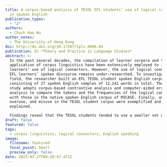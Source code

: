```yaml
---
title: A corpus-based analysis of TESOL EFL students’ use of logical connectors
  in spoken English
publication_types:
  - "2"
authors:
  - Chuck Hao Wu
author_notes:
  - The University of Hong Kong
doi: http://dx.doi.org/10.17507/tpls.0906.04
publication: In *Theory and Practice in Language Studies*
abstract: >-
  In the past several decades, the compilation of learner corpora and the
  application of corpus linguistics have been extensively employed to improve
  learners’ use of logical connectors. However, the use of logical connectors in
  EFL learners’ spoken discourse remains under-researched. To investigate this
  field, the researcher built an EFL TESOL student spoken English corpus
  consisting of 27 spoken English samples of 12,241 words in total. Then, this
  study adopts corpus-based contrastive analysis and computer-aided error
  analysis to compare the tokens and the frequencies of the logical connectors
  with those in the native spoken English corpus of MICASE. Finally, underuse,
  overuse, and misuse in the TESOL student corpus were exemplified and
  explained.

  Findings reveal that the TESOL students tended to use a smaller set of logical connectors but used them more frequently than the English native speakers. Additive coordinating conjunctions such as and, so, and but were the most overused logical connectors. Moreover, the underuse of if, when, so that, and though shows that adverbial clauses were less frequently employed in their spoken discourse. A detailed explanation and pedagogical implications are also listed to help learners understand how to contextualize logical connectors at both syntactic and discourse level.
draft: false
featured: false
tags:
  - corpus linguistics; logical connectors; English speaking
image:
  filename: featured
  focal_point: Smart
  preview_only: false
date: 2023-03-27T09:28:47.472Z
---
```

